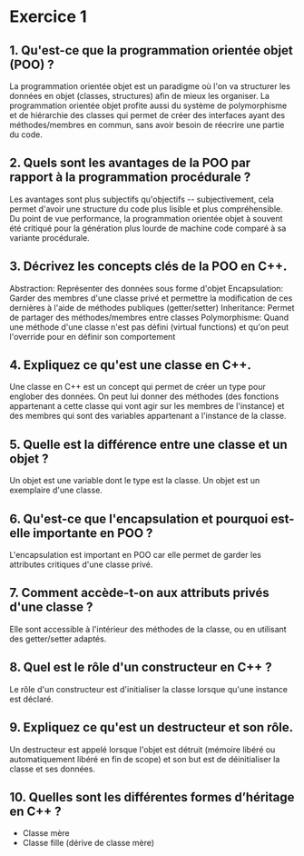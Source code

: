 # Exercice 1

## 1. Qu'est-ce que la programmation orientée objet (POO) ?

La programmation orientée objet est un paradigme où l'on va structurer les données en objet (classes, structures) afin de mieux les organiser.
La programmation orientée objet profite aussi du système de polymorphisme et de hiérarchie des classes qui permet de créer des interfaces ayant des méthodes/membres en commun, sans avoir besoin de réecrire une partie du code.

## 2. Quels sont les avantages de la POO par rapport à la programmation procédurale ?

Les avantages sont plus subjectifs qu'objectifs -- subjectivement, cela permet d'avoir une structure du code plus lisible et plus compréhensible.
Du point de vue performance, la programmation orientée objet à souvent été critiqué pour la génération plus lourde de machine code comparé à sa variante procédurale.

## 3. Décrivez les concepts clés de la POO en C++.

Abstraction: Représenter des données sous forme d'objet
Encapsulation: Garder des membres d'une classe privé et permettre la modification de ces dernières à l'aide de méthodes publiques (getter/setter)
Inheritance: Permet de partager des méthodes/membres entre classes
Polymorphisme: Quand une méthode d'une classe n'est pas défini (virtual functions) et qu'on peut l'override pour en définir son comportement

## 4. Expliquez ce qu'est une classe en C++.

Une classe en C++ est un concept qui permet de créer un type pour englober des données. On peut lui donner des méthodes (des fonctions appartenant a cette classe qui vont agir sur les membres de l'instance) et des membres qui sont des variables appartenant a l'instance de la classe.

## 5. Quelle est la différence entre une classe et un objet ?

Un objet est une variable dont le type est la classe. Un objet est un exemplaire d'une classe.

## 6. Qu'est-ce que l'encapsulation et pourquoi est-elle importante en POO ?

L'encapsulation est important en POO car elle permet de garder les attributes critiques d'une classe privé.

## 7. Comment accède-t-on aux attributs privés d'une classe ?

Elle sont accessible à l'intérieur des méthodes de la classe, ou en utilisant des getter/setter adaptés.

## 8. Quel est le rôle d'un constructeur en C++ ?

Le rôle d'un constructeur est d'initialiser la classe lorsque qu'une instance est déclaré.

## 9. Expliquez ce qu'est un destructeur et son rôle.

Un destructeur est appelé lorsque l'objet est détruit (mémoire libéré ou automatiquement libéré en fin de scope) et son but est de déinitialiser la classe et ses données.

## 10. Quelles sont les différentes formes d’héritage en C++ ?

- Classe mère
- Classe fille (dérive de classe mère)
